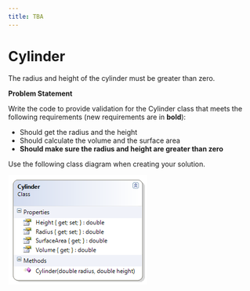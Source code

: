 ```yaml
---
title: TBA
---
```

# Cylinder

The radius and height of the cylinder must be greater than zero.

**Problem Statement**

Write the code to provide validation for the Cylinder class that meets the following requirements (new requirements are in **bold**):

* Should get the radius and the height
* Should calculate the volume and the surface area
* **Should make sure the radius and height are greater than zero**

Use the following class diagram when creating your solution.
 
![](./G-Cylinder.png)
